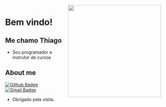 <img align="right" height="300" width="300" src="https://i.pinimg.com/originals/9a/03/bf/9a03bf755931e7a158a61bc3c406dada.png">

# Bem vindo!

## Me chamo Thiago

- Sou programador e instrutor de cursos


## About me 
[![Github Badge](https://img.shields.io/badge/-Github-000?style=flat-square&logo=Github&logoColor=white&link=https://github.com/thiagopaivamed)](https://github.com/thiagopaivamed)
[![Gmail Badge](https://img.shields.io/badge/-Gmail-c14438?style=flat-square&logo=Gmail&logoColor=white&link=mailto:thiagopaivamed@gmail.com)](mailto:thiagopaivamed@gmail.com)

- Obrigado pela visita. 
